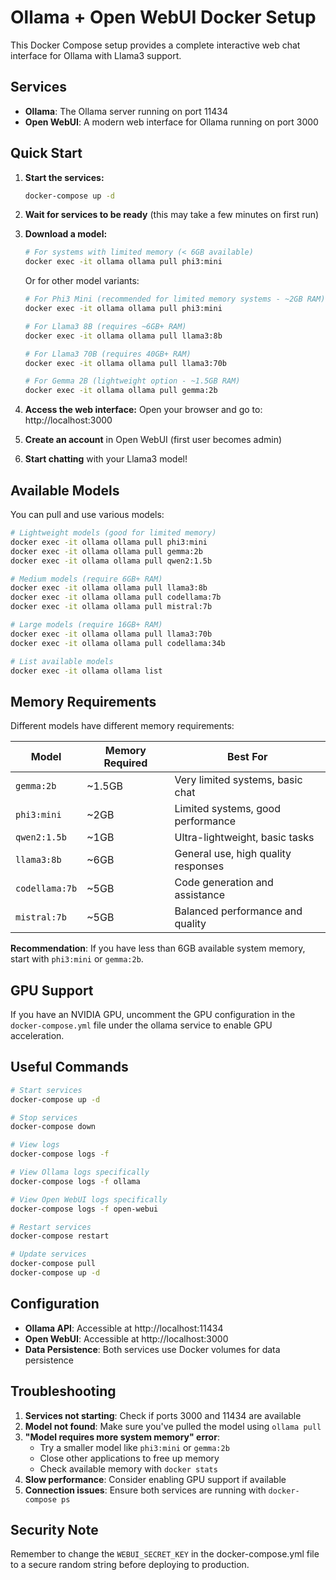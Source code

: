 # Ollama + Open WebUI Docker Setup

This Docker Compose setup provides a complete interactive web chat interface for Ollama with Llama3 support.

## Services

- **Ollama**: The Ollama server running on port 11434
- **Open WebUI**: A modern web interface for Ollama running on port 3000

## Quick Start

1. **Start the services:**
   ```bash
   docker-compose up -d
   ```

2. **Wait for services to be ready** (this may take a few minutes on first run)

3. **Download a model:**
   ```bash
   # For systems with limited memory (< 6GB available)
   docker exec -it ollama ollama pull phi3:mini
   ```
   
   Or for other model variants:
   ```bash
   # For Phi3 Mini (recommended for limited memory systems - ~2GB RAM)
   docker exec -it ollama ollama pull phi3:mini
   
   # For Llama3 8B (requires ~6GB+ RAM)
   docker exec -it ollama ollama pull llama3:8b
   
   # For Llama3 70B (requires 40GB+ RAM)
   docker exec -it ollama ollama pull llama3:70b
   
   # For Gemma 2B (lightweight option - ~1.5GB RAM)
   docker exec -it ollama ollama pull gemma:2b
   ```

4. **Access the web interface:**
   Open your browser and go to: http://localhost:3000

5. **Create an account** in Open WebUI (first user becomes admin)

6. **Start chatting** with your Llama3 model!

## Available Models

You can pull and use various models:

```bash
# Lightweight models (good for limited memory)
docker exec -it ollama ollama pull phi3:mini
docker exec -it ollama ollama pull gemma:2b
docker exec -it ollama ollama pull qwen2:1.5b

# Medium models (require 6GB+ RAM)
docker exec -it ollama ollama pull llama3:8b
docker exec -it ollama ollama pull codellama:7b
docker exec -it ollama ollama pull mistral:7b

# Large models (require 16GB+ RAM)
docker exec -it ollama ollama pull llama3:70b
docker exec -it ollama ollama pull codellama:34b

# List available models
docker exec -it ollama ollama list
```

## Memory Requirements

Different models have different memory requirements:

| Model | Memory Required | Best For |
|-------|----------------|----------|
| `gemma:2b` | ~1.5GB | Very limited systems, basic chat |
| `phi3:mini` | ~2GB | Limited systems, good performance |
| `qwen2:1.5b` | ~1GB | Ultra-lightweight, basic tasks |
| `llama3:8b` | ~6GB | General use, high quality responses |
| `codellama:7b` | ~5GB | Code generation and assistance |
| `mistral:7b` | ~5GB | Balanced performance and quality |

**Recommendation**: If you have less than 6GB available system memory, start with `phi3:mini` or `gemma:2b`.

## GPU Support

If you have an NVIDIA GPU, uncomment the GPU configuration in the `docker-compose.yml` file under the ollama service to enable GPU acceleration.

## Useful Commands

```bash
# Start services
docker-compose up -d

# Stop services
docker-compose down

# View logs
docker-compose logs -f

# View Ollama logs specifically
docker-compose logs -f ollama

# View Open WebUI logs specifically
docker-compose logs -f open-webui

# Restart services
docker-compose restart

# Update services
docker-compose pull
docker-compose up -d
```

## Configuration

- **Ollama API**: Accessible at http://localhost:11434
- **Open WebUI**: Accessible at http://localhost:3000
- **Data Persistence**: Both services use Docker volumes for data persistence

## Troubleshooting

1. **Services not starting**: Check if ports 3000 and 11434 are available
2. **Model not found**: Make sure you've pulled the model using `ollama pull`
3. **"Model requires more system memory" error**: 
   - Try a smaller model like `phi3:mini` or `gemma:2b`
   - Close other applications to free up memory
   - Check available memory with `docker stats`
4. **Slow performance**: Consider enabling GPU support if available
5. **Connection issues**: Ensure both services are running with `docker-compose ps`

## Security Note

Remember to change the `WEBUI_SECRET_KEY` in the docker-compose.yml file to a secure random string before deploying to production.